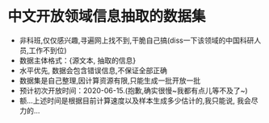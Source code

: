 # 中文开放领域信息抽取的数据集
* 非科班,仅仅感兴趣,寻遍网上找不到,干脆自己搞(diss一下该领域的中国科研人员,工作不到位)
* 数据主体格式：{源文本, 抽取的信息}
* 水平优先, 数据会包含错误信息,不保证全部正确
* 数据集是自己整理,因计算资源有限,只能生成一批开放一批
* 预计初次开放时间：2020-06-15.(抱歉,确实很慢~我都有点儿等不及了~)
* 额...上述时间是根据目前计算速度以及样本生成多少估计的,我只能说, 我会尽力的...
